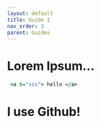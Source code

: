 ```yaml
---
layout: default
title: Guide I
nav_order: 3
parent: Guides
---
```

<!--Copyright (c) Laserfiche.
Licensed under the MIT License. See LICENSE in the project root for license information.-->

# Lorem Ipsum...

```xml
 <a b="sss"> hello </a>
```

# I use Github!
